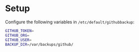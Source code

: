 # Setup

Configure the following variables in `/etc/default/githubbackup`:

```bash
GITHUB_TOKEN=
GITHUB_ORG=
GITHUB_USER=
BACKUP_DIR=/var/backups/github/
```
